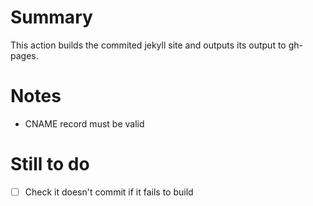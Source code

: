 # Summary

This action builds the commited jekyll site and outputs its output to gh-pages.

# Notes

- CNAME record must be valid

# Still to do

- [ ] Check it doesn't commit if it fails to build
